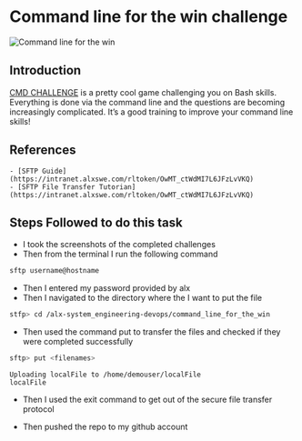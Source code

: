 # Command line for the win challenge

<img alt="Command line for the win" src="https://s3.amazonaws.com/intranet-projects-files/holbertonschool-sysadmin_devops/324/06AChAO.png">

## Introduction
[CMD CHALLENGE](https://intranet.alxswe.com/rltoken/a83_NOBEtXgFr1Yqej0HYA) is a pretty cool game challenging you on Bash skills. Everything is done via the command line and the questions are becoming increasingly complicated. It’s a good training to improve your command line skills!

## References
    - [SFTP Guide](https://intranet.alxswe.com/rltoken/OwMT_ctWdMI7L6JFzLvVKQ)
    - [SFTP File Transfer Tutorian](https://intranet.alxswe.com/rltoken/OwMT_ctWdMI7L6JFzLvVKQ)


## Steps Followed to do this task
- I took the screenshots of the completed challenges
- Then from the terminal I run the following command
```bash
sftp username@hostname
```
- Then I entered my password provided by alx
- Then I navigated to the directory where the I want to put the file
```bash
stfp> cd /alx-system_engineering-devops/command_line_for_the_win
```
- Then used the command put to transfer the files and checked if they were completed successfully
```bash
sftp> put <filenames>
```
```output
Uploading localFile to /home/demouser/localFile
localFile
```
- Then I used the exit command to get out of the secure file transfer protocol

- Then pushed the repo to my github account
